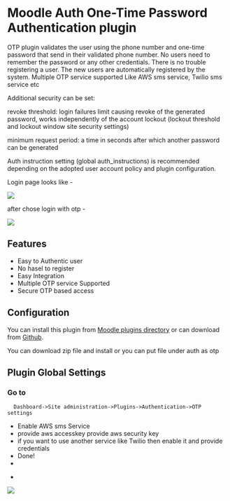 # Moodle Auth One-Time Password Authentication plugin

OTP plugin validates the user using the phone number and one-time password that send in their validated phone number. No users need to remember the password or any other credentials. There is no trouble registering a user. The new users are automatically registered by the system. Multiple OTP service supported Like AWS sms service, Twilio sms service etc

Additional security can be set:

revoke threshold: login failures limit causing revoke of the generated password, works independently of the account lockout (lockout threshold and lockout window site security settings)

minimum request period: a time in seconds after which another password can be generated


Auth instruction setting (global auth_instructions) is recommended depending on the adopted user account policy and plugin configuration.

Login page looks like -
<p align="left">
<img src="https://i.imgur.com/4fVRxOa.png">
</p>

after chose login with otp -
<p align="left">
<img src="https://i.imgur.com/xHVzSs8.png">
</p>


## Features
- Easy to Authentic user
- No hasel to register
- Easy Integration
- Multiple OTP service Supported
- Secure OTP based access


## Configuration

You can install this plugin from [Moodle plugins directory](https://moodle.org/plugins) or can download from [Github](https://github.com/eLearning-BS23/moodle-auth_otp).

You can download zip file and install or you can put file under auth as otp


## Plugin Global Settings
### Go to
```
  Dashboard->Site administration->Plugins->Authentication->OTP settings
```
- Enable AWS sms Service
- provide aws accesskey
  provide aws security key
- if you want to use another service like Twilio then enable it and provide credentials
- Done!
- 
- <p align="left">
<img src="https://i.imgur.com/DKIboXf.png">
</p>
  